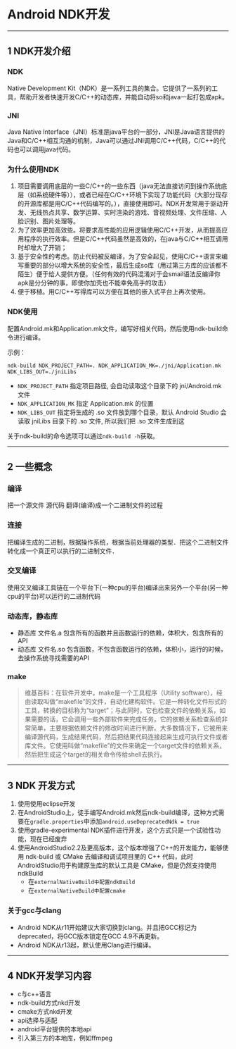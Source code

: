 # Android NDK开发

---
## 1 NDK开发介绍

### NDK

Native Development Kit（NDK）是一系列工具的集合。它提供了一系列的工具，帮助开发者快速开发C/C++的动态库，并能自动将so和java一起打包成apk。

### JNI

Java Native Interface（JNI）标准是java平台的一部分，JNI是Java语言提供的Java和C/C++相互沟通的机制，Java可以通过JNI调用C/C++代码，C/C++的代码也可以调用java代码。

### 为什么使用NDK

1. 项目需要调用底层的一些C/C++的一些东西（java无法直接访问到操作系统底层（如系统硬件等）），或者已经在C/C++环境下实现了功能代码（大部分现存的开源库都是用C/C++代码编写的。），直接使用即可。NDK开发常用于驱动开发、无线热点共享、数学运算、实时渲染的游戏、音视频处理、文件压缩、人脸识别、图片处理等。
2. 为了效率更加高效些。将要求高性能的应用逻辑使用C/C++开发，从而提高应用程序的执行效率。但是C/C++代码虽然是高效的，在java与C/C++相互调用时却增大了开销；
3. 基于安全性的考虑。防止代码被反编译，为了安全起见，使用C/C++语言来编写重要的部分以增大系统的安全性，最后生成so库（用过第三方库的应该都不陌生）便于给人提供方便。（任何有效的代码混淆对于会smail语法反编译你apk是分分钟的事，即使你加壳也不能幸免高手的攻击）
4. 便于移植。用C/C++写得库可以方便在其他的嵌入式平台上再次使用。

### NDK使用

配置Android.mk和Application.mk文件，编写好相关代码，然后使用ndk-build命令进行编译。

示例：

```shell
ndk-build NDK_PROJECT_PATH=. NDK_APPLICATION_MK=./jni/Application.mk NDK_LIBS_OUT=./jniLibs
```

- `NDK_PROJECT_PATH` 指定项目路径, 会自动读取这个目录下的 jni/Android.mk 文件
- `NDK_APPLICATION_MK` 指定 Application.mk 的位置
- `NDK_LIBS_OUT` 指定将生成的 .so 文件放到哪个目录，默认 Android Studio 会读取 jniLibs 目录下的 .so 文件, 所以我们把 .so 文件生成到这

关于ndk-build的命令选项可以通过`ndk-build -h`获取。

---
## 2 一些概念

### 编译

把一个源文件 源代码 翻译(编译)成一个二进制文件的过程

### 连接

把编译生成的二进制，根据操作系统，根据当前处理器的类型．把这个二进制文件转化成一个真正可以执行的二进制文件．

### 交叉编译

使用交叉编译工具链在一个平台下(一种cpu的平台)编译出来另外一个平台(另一种cpu的平台)可以运行的二进制代码

### 动态库，静态库

- 静态库 文件名.a   包含所有的函数并且函数运行的依赖，体积大，包含所有的API
- 动态库 文件名.so  包含函数，不包含函数运行的依赖，体积小，运行的时候，去操作系统寻找需要的API

### make

>维基百科：在软件开发中，make是一个工具程序（Utility software），经由读取叫做“makefile”的文件，自动化建构软件。它是一种转化文件形式的工具，转换的目标称为“target”；与此同时，它也检查文件的依赖关系，如果需要的话，它会调用一些外部软件来完成任务。它的依赖关系检查系统非常简单，主要根据依赖文件的修改时间进行判断。大多数情况下，它被用来编译源代码，生成结果代码，然后把结果代码连接起来生成可执行文件或者库文件。它使用叫做“makefile”的文件来确定一个target文件的依赖关系，然后把生成这个target的相关命令传给shell去执行。

---
## 3 NDK 开发方式

1. 使用使用eclipse开发
2. 在AndroidStudio上，徒手编写Android.mk然后ndk-build编译，这种方式需要在`gradle.properties`中添加`android.useDeprecatedNdk = true`
3. 使用gradle-experimental NDK插件进行开发，这个方式只是一个试验性功能，现在已经废弃
4. 使用AndroidStudio2.2及更高版本，这个版本增强了C++的开发能力，能够使用 ndk-build 或 CMake 去编译和调试项目里的 C++ 代码，此时AndroidStudio用于构建原生库的默认工具是 CMake，但是仍然支持使用ndkBuild
    - 在`externalNativeBuild中配置ndkBuild`
    - 在`externalNativeBuild中配置cmake`

### 关于gcc与clang

- Android NDK从r11开始建议大家切换到clang。并且把GCC标记为deprecated，将GCC版本锁定在GCC 4.9不再更新。
- Android NDK从r13起，默认使用Clang进行编译。

---
## 4 NDK开发学习内容

- c与c++语言
- ndk-build方式nkd开发
- cmake方式nkd开发
- api选择与适配
- android平台提供的本地api
- 引入第三方的本地库，例如ffmpeg

